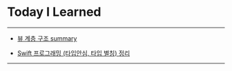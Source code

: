 # Today I Learned

---

- [뷰 계층 구조 summary](https://vincentgeranium.github.io/ios,/swift/2019/09/09/View-hierarchy.html)

- [Swift 프로그래밍 (타입안심, 타입 별칭) 정리](https://vincentgeranium.github.io/ios,/swift/2019/09/09/Swift-Study.html)

---
